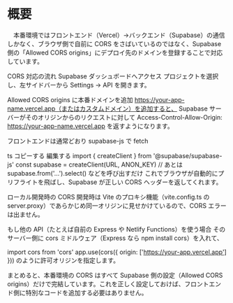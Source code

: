 # 概要
　本番環境ではフロントエンド（Vercel）→バックエンド（Supabase）の通信しかなく、ブラウザ側で自前に CORS をさばいているのではなく、Supabase 側の「Allowed CORS origins」にデプロイ先のドメインを登録することで対応しています。

CORS 対応の流れ
Supabase ダッシュボードへアクセス
プロジェクトを選択し、左サイドバーから Settings → API を開きます。

Allowed CORS origins に本番ドメインを追加
https://your-app-name.vercel.app（またはカスタムドメイン）を追加すると、
Supabase サーバーがそのオリジンからのリクエストに対して
Access-Control-Allow-Origin: https://your-app-name.vercel.app を返すようになります。

フロントエンドは通常どおり supabase-js で fetch

ts
コピーする
編集する
import { createClient } from '@supabase/supabase-js'
const supabase = createClient(URL, ANON_KEY)
// あとは supabase.from('…').select() などを呼び出すだけ
これでブラウザが自動的にプリフライトを飛ばし、Supabase が正しい CORS ヘッダーを返してくれます。

ローカル開発時の CORS
開発時は Vite のプロキシ機能（vite.config.ts の server.proxy）であらかじめ同一オリジンに見せかけているので、CORS エラーは出ません。

もし他の API（たとえば自前の Express や Netlify Functions）を使う場合
そのサーバー側に cors ミドルウェア（Express なら npm install cors）を入れて、


import cors from 'cors'
app.use(cors({ origin: ['https://your-app.vercel.app'] }))
のように許可オリジンを指定します。

まとめると、本番環境の CORS はすべて Supabase 側の設定（Allowed CORS origins）だけで完結しています。これを正しく設定しておけば、フロントエンド側に特別なコードを追加する必要はありません。